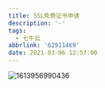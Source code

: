 ```yaml
---
title: SSL免费证书申请
description: '-'
tags:
  - 七牛云
abbrlink: '62911469'
date: 2021-03-06 12:57:00
---
```




![1613956990436](http://blog.cdn.ionluo.cn/blog/1613956990436.png)

